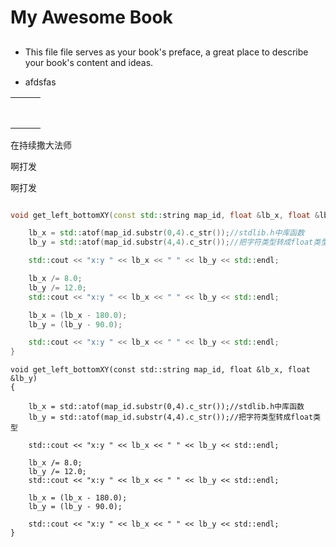 # My Awesome Book

* ## 

  This file file serves as your book's preface, a great place to describe your book's content and ideas.

* afdsfas

|  |  |  |
| :--- | :--- | :--- |
|  |  |  |
|  |  |  |
|  |  |  |
|  |  |  |
|  |  |  |
|  |  |  |
|  |  |  |
|  |  |  |

在持续撒大法师

啊打发

啊打发


``` c++

void get_left_bottomXY(const std::string map_id, float &lb_x, float &lb_y){

    lb_x = std::atof(map_id.substr(0,4).c_str());//stdlib.h中库函数
    lb_y = std::atof(map_id.substr(4,4).c_str());//把字符类型转成float类型

    std::cout << "x:y " << lb_x << " " << lb_y << std::endl;

    lb_x /= 8.0;
    lb_y /= 12.0;
    std::cout << "x:y " << lb_x << " " << lb_y << std::endl;

    lb_x = (lb_x - 180.0);
    lb_y = (lb_y - 90.0);

    std::cout << "x:y " << lb_x << " " << lb_y << std::endl;
}

```



```
void get_left_bottomXY(const std::string map_id, float &lb_x, float &lb_y)
{

    lb_x = std::atof(map_id.substr(0,4).c_str());//stdlib.h中库函数
    lb_y = std::atof(map_id.substr(4,4).c_str());//把字符类型转成float类型

    std::cout << "x:y " << lb_x << " " << lb_y << std::endl;

    lb_x /= 8.0;
    lb_y /= 12.0;
    std::cout << "x:y " << lb_x << " " << lb_y << std::endl;

    lb_x = (lb_x - 180.0);
    lb_y = (lb_y - 90.0);

    std::cout << "x:y " << lb_x << " " << lb_y << std::endl;
}

```



